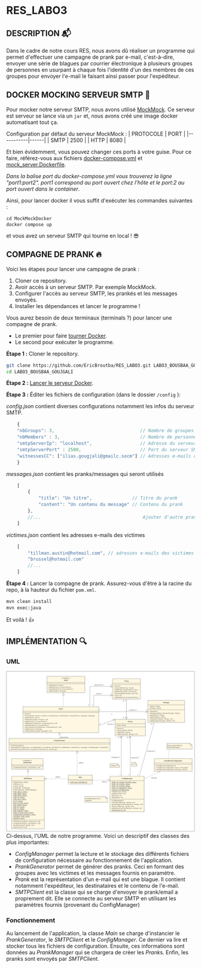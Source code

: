 # RES_LABO3

## DESCRIPTION :mailbox_with_mail:
Dans le cadre de notre cours RES, nous avons dû réaliser un programme qui permet d'effectuer une campagne de prank par e-mail,
c'est-à-dire, envoyer une série de blagues par courrier électronique à plusieurs groupes de personnes en usurpant à chaque fois
l'identité d'un des membres de ces groupes pour envoyer l'e-mail le faisant ainsi passer pour l'expéditeur.


## DOCKER MOCKING SERVEUR SMTP :whale2:
Pour mocker notre serveur SMTP, nous avons utilisé [MockMock](https://github.com/tweakers/MockMock).
Ce serveur est serveur se lance via un `jar` et, nous avons créé une image docker automatisant tout ça.

Configuration par défaut du serveur MockMock :
| PROTOCOLE | PORT |
|-----------|------|
| SMTP      | 2500 |
| HTTP      | 8080 |

Et bien évidemment, vous pouvez changer ces ports à votre guise. Pour ce faire, référez-vous aux fichiers [docker-compose.yml](MockMockDocker/docker-compose.yml) et [mock_server.Dockerfile](MockMockDocker/mock_server.Dockerfile).

*Dans la balise port du docker-compose.yml vous trouverez la ligne "port1:port2". port1 correspond au port ouvert chez l'hôte et le port:2 au port ouvert dans le container*.

Ainsi, pour lancer docker il vous suffit d'exécuter les commandes suivantes :
```
cd MockMockDocker
docker compose up
```
et vous avez un serveur SMTP qui tourne en local ! :sunglasses:

## COMPAGNE DE PRANK :fire:
Voici les étapes pour lancer une campagne de prank :
1. Cloner ce repository.
2. Avoir accès à un serveur SMTP. Par exemple MockMock.
3. Configurer l'accès au serveur SMTP, les prankés et les messages envoyés.
4. Installer les dépendances et lancer le programme !


Vous aurez besoin de deux terminaux (terminals ?) pour lancer une compagne de prank.
- Le premier pour faire [tourner Docker](https://github.com/EricBroutba/RES_LABO3/#docker-whale2).
- Le second pour exécuter le programme.

**Étape 1 :** Cloner le repository.
```bash
git clone https://github.com/EricBroutba/RES_LABO3.git LABO3_BOUSBAA_GOUJGALI
cd LABO3_BOUSBAA_GOUJGALI
```

**Étape 2 :** [Lancer le serveur Docker](https://github.com/EricBroutba/RES_LABO3/#docker-whale2).


**Étape 3 :** Éditer les fichiers de configuration (dans le dossier `/config` ):

<i>config.json</i> contient diverses configurations notamment les infos du serveur SMTP.
```js
    {
    "nbGroups": 3,                                // Nombre de groupes à créer
    "nbMembers" : 3,                              // Nombre de personnes minimum dans un groupe
    "smtpServerIp": "localhost",                  // Adresse du serveur SMTP
    "smtpServerPort" : 2500,                      // Port du serveur SMTP à utiliser
    "witnessesCC": ["ilias.gougjali@gmailc.socm"] // Adresses e-mails des témoins (CC)
    }
```

<i>messages.json</i> contient les pranks/messages qui seront utilisés
```js
    [
        {
            "title": "Un titre",               // Titre du prank
            "content": "Un contenu du message" // Contenu du prank
        },
        //...                                      Ajouter d'autre prank
    ]

```
<i>victimes.json</i> contient les adresses e-mails des victimes

```js
    [
        "tillman.austin@hotmail.com", // adresses e-mails des victimes
        "brussel@hotmail.com"
        //...
    ]
```

**Étape 4 :** Lancer la compagne de prank. Assurez-vous d'être à la racine du repo, à la hauteur du fichier `pom.xml`.
```bash
mvn clean install
mvn exec:java
```

Et voilà ! :+1:

## IMPLÉMENTATION :mag:
### UML
![UML](./uml/res_uml.png)
Ci-dessus, l'UML de notre programme. Voici un descriptif des classes des plus importantes:
* <i>ConfigManager</i> permet la lecture et le stockage des différents fichiers de configuration nécessaire au fonctionnement de l'application.
* <i>PrankGenerator</i> permet de générer des pranks. Ceci en formant des groupes avec les victimes et les messages fournis en paramètre.
* <i>Prank</i> est la représentation d'un e-mail qui est une blague. Il contient notamment l'expéditeur, les destinataires et le contenu de l'e-mail.
* <i>SMTPClient</i> est la classe qui se charge d'envoyer le prank/email a proprement dit. Elle se connecte au serveur SMTP en utilisant les paramètres fournis (provenant du ConfigManager)


### Fonctionnement
Au lancement de l'application, la classe <i>Main</i> se charge d'instancier le <i>PrankGenerator</i>, le <i>SMTPClient</i> et le <i>ConfigManager</i>. Ce dernier va lire et stocker tous les fichiers de configuration. 
Ensuite, ces informations sont données au <i>PrankManager</i> qui se chargera de créer les <i>Prank</i>s. Enfin, les pranks sont envoyés par <i>SMTPClient</i>.



